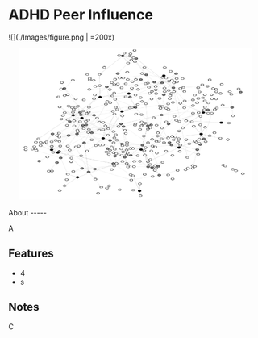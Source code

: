 ADHD Peer Influence
=====
![](./Images/figure.png | =200x)

<p align="center">
  <img width="460" height="300" src="./Images/figure.png">
</p>
About
-----

A

Features
--------
- 4
- s

Notes
----------

C

